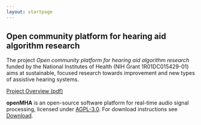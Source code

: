 ```yaml
---
layout: startpage
---
```


## Open community platform for hearing aid algorithm research

The project *Open community platform for hearing aid algorithm research* funded by the National Institutes of Health (NIH Grant 1R01DC015429-01) aims at sustainable, focused research towards improvement and new types of assistive hearing systems. 

[Project Overview (pdf)](/docs/ProjectOverview.pdf)

**openMHA** is an open-source software platform for real-time audio signal processing, licensed under [AGPL-3.0](https://github.com/HoerTech-gGmbH/openMHA/blob/master/COPYING).
For download instructions see [Download](/download).









